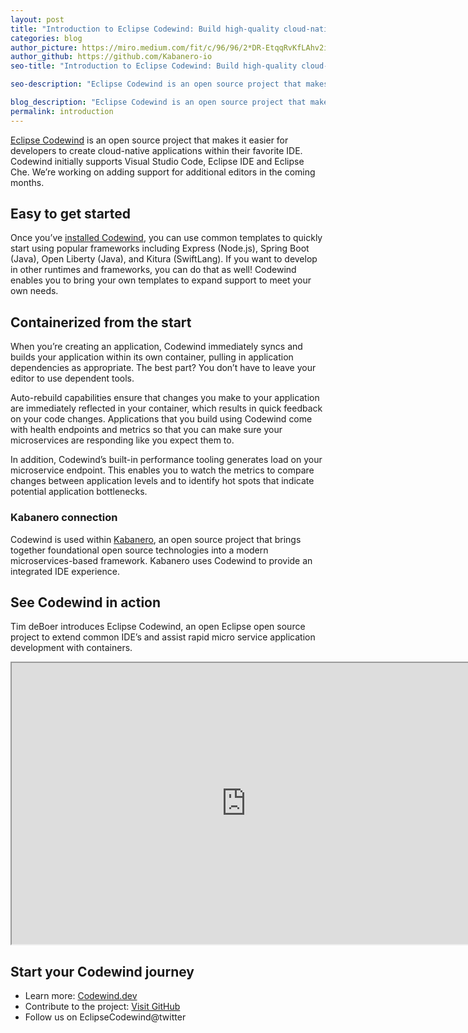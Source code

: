 ```yaml
---
layout: post
title: "Introduction to Eclipse Codewind: Build high-quality cloud-native applications faster"
categories: blog
author_picture: https://miro.medium.com/fit/c/96/96/2*DR-EtqqRvKfLAhv2iYe70A.jpeg
author_github: https://github.com/Kabanero-io
seo-title: "Introduction to Eclipse Codewind: Build high-quality cloud-native applications faster"

seo-description: "Eclipse Codewind is an open source project that makes it easier for developers to create cloud-native applications within their favorite IDE. Codewind initially supports Visual Studio Code, Eclipse IDE and Eclipse Che."

blog_description: "Eclipse Codewind is an open source project that makes it easier for developers to create cloud-native applications within their favorite IDE. Codewind initially supports Visual Studio Code, Eclipse IDE and Eclipse Che."
permalink: introduction
---
```

<p xmlns="http://www.w3.org/1999/xhtml"><a href="https://www.eclipse.org/codewind/">Eclipse Codewind</a> is an open source project that makes it easier for developers to create cloud-native applications within their favorite IDE. Codewind initially supports Visual Studio Code, Eclipse IDE and Eclipse Che. We&#8217;re working on adding support for additional editors in the coming months.</p>
<h2 id="easy-to-get-started">Easy to get started</h2>
<p>Once you&#8217;ve <a href="https://www.eclipse.org/codewind/gettingstarted.html">installed Codewind</a>, you can use common templates to quickly start using popular frameworks including Express (Node.js), Spring Boot (Java), Open Liberty (Java), and Kitura (SwiftLang). If you want to develop in other runtimes and frameworks, you can do that as well! Codewind enables you to bring your own templates to expand support to meet your own needs.</p>
<h2 id="containerized-from-the-start">Containerized from the start</h2>
<p>When you&#8217;re creating an application, Codewind immediately syncs and builds your application within its own container, pulling in application dependencies as appropriate. The best part? You don&#8217;t have to leave your editor to use dependent tools.</p>
<p>Auto-rebuild capabilities ensure that changes you make to your application are immediately reflected in your container, which results in quick feedback on your code changes. Applications that you build using Codewind come with health endpoints and metrics so that you can make sure your microservices are responding like you expect them to.</p>
<p>In addition, Codewind&#8217;s built-in performance tooling generates load on your microservice endpoint. This enables you to watch the metrics to compare changes between application levels and to identify hot spots that indicate potential application bottlenecks.</p>
<h3 id="kabanero-connection">Kabanero connection</h3>
<p>Codewind is used within <a href="https://kabanero.io/">Kabanero</a>, an open source project that brings together foundational open source technologies into a modern microservices-based framework. Kabanero uses Codewind to provide an integrated IDE experience.</p>
<h2 id="see-codewind-in-action">See Codewind in action</h2>
<p>Tim deBoer introduces Eclipse Codewind, an open Eclipse open source project to extend common IDE&#8217;s and assist rapid micro service application development with containers.</p>
<p><iframe width="750" height="450" src="https://www.youtube-nocookie.com/embed/mjADP2_4FBg"></iframe></p>
<h2 id="start-your-codewind-journey">Start your Codewind journey</h2>
<ul>
<li>Learn more: <a href="https://codewind.dev">Codewind.dev</a></li>
<li>Contribute to the project: <a href="https://github.com/eclipse/codewind">Visit GitHub</a></li>
<li>Follow us on EclipseCodewind@twitter</li>
</ul>
